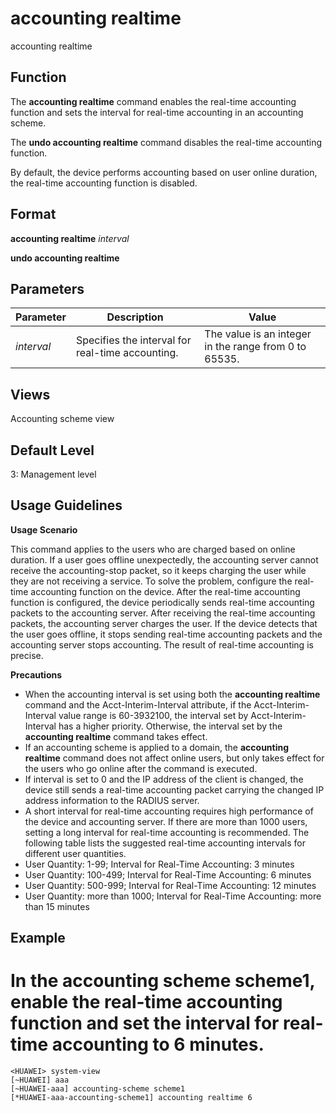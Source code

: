 accounting realtime
===================

accounting realtime

Function
--------



The **accounting realtime** command enables the real-time accounting function and sets the interval for real-time accounting in an accounting scheme.

The **undo accounting realtime** command disables the real-time accounting function.



By default, the device performs accounting based on user online duration, the real-time accounting function is disabled.


Format
------

**accounting realtime** *interval*

**undo accounting realtime**


Parameters
----------

| Parameter | Description | Value |
| --- | --- | --- |
| *interval* | Specifies the interval for real-time accounting. | The value is an integer in the range from 0 to 65535. |



Views
-----

Accounting scheme view


Default Level
-------------

3: Management level


Usage Guidelines
----------------

**Usage Scenario**

This command applies to the users who are charged based on online duration. If a user goes offline unexpectedly, the accounting server cannot receive the accounting-stop packet, so it keeps charging the user while they are not receiving a service. To solve the problem, configure the real-time accounting function on the device. After the real-time accounting function is configured, the device periodically sends real-time accounting packets to the accounting server. After receiving the real-time accounting packets, the accounting server charges the user. If the device detects that the user goes offline, it stops sending real-time accounting packets and the accounting server stops accounting. The result of real-time accounting is precise.

**Precautions**

* When the accounting interval is set using both the **accounting realtime** command and the Acct-Interim-Interval attribute, if the Acct-Interim-Interval value range is 60-3932100, the interval set by Acct-Interim-Interval has a higher priority. Otherwise, the interval set by the **accounting realtime** command takes effect.
* If an accounting scheme is applied to a domain, the **accounting realtime** command does not affect online users, but only takes effect for the users who go online after the command is executed.
* If interval is set to 0 and the IP address of the client is changed, the device still sends a real-time accounting packet carrying the changed IP address information to the RADIUS server.
* A short interval for real-time accounting requires high performance of the device and accounting server. If there are more than 1000 users, setting a long interval for real-time accounting is recommended. The following table lists the suggested real-time accounting intervals for different user quantities.
* User Quantity: 1-99; Interval for Real-Time Accounting: 3 minutes
* User Quantity: 100-499; Interval for Real-Time Accounting: 6 minutes
* User Quantity: 500-999; Interval for Real-Time Accounting: 12 minutes
* User Quantity: more than 1000; Interval for Real-Time Accounting: more than 15 minutes

Example
-------

# In the accounting scheme scheme1, enable the real-time accounting function and set the interval for real-time accounting to 6 minutes.
```
<HUAWEI> system-view
[~HUAWEI] aaa
[~HUAWEI-aaa] accounting-scheme scheme1
[*HUAWEI-aaa-accounting-scheme1] accounting realtime 6

```